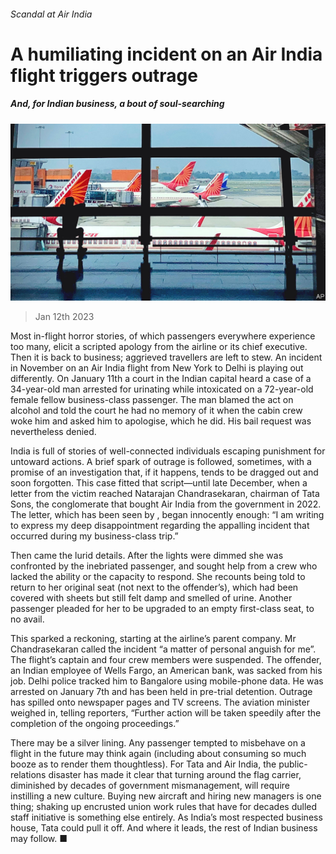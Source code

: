 ###### Scandal at Air India

# A humiliating incident on an Air India flight triggers outrage 

##### And, for Indian business, a bout of soul-searching 

![image](images/20230114_WBP002.jpg) 

> Jan 12th 2023 

Most in-flight horror stories, of which passengers everywhere experience too many, elicit a scripted apology from the airline or its chief executive. Then it is back to business; aggrieved travellers are left to stew. An incident in November on an Air India flight from New York to Delhi is playing out differently. On January 11th a court in the Indian capital heard a case of a 34-year-old man arrested for urinating while intoxicated on a 72-year-old female fellow business-class passenger. The man blamed the act on alcohol and told the court he had no memory of it when the cabin crew woke him and asked him to apologise, which he did. His bail request was nevertheless denied. 

India is full of stories of well-connected individuals escaping punishment for untoward actions. A brief spark of outrage is followed, sometimes, with a promise of an investigation that, if it happens, tends to be dragged out and soon forgotten. This case fitted that script—until late December, when a letter from the victim reached Natarajan Chandrasekaran, chairman of Tata Sons, the conglomerate that bought Air India from the government in 2022. The letter, which has been seen by , began innocently enough: “I am writing to express my deep disappointment regarding the appalling incident that occurred during my business-class trip.” 

Then came the lurid details. After the lights were dimmed she was confronted by the inebriated passenger, and sought help from a crew who lacked the ability or the capacity to respond. She recounts being told to return to her original seat (not next to the offender’s), which had been covered with sheets but still felt damp and smelled of urine. Another passenger pleaded for her to be upgraded to an empty first-class seat, to no avail. 

This sparked a reckoning, starting at the airline’s parent company. Mr Chandrasekaran called the incident “a matter of personal anguish for me”. The flight’s captain and four crew members were suspended. The offender, an Indian employee of Wells Fargo, an American bank, was sacked from his job. Delhi police tracked him to Bangalore using mobile-phone data. He was arrested on January 7th and has been held in pre-trial detention. Outrage has spilled onto newspaper pages and TV screens. The aviation minister weighed in, telling reporters, “Further action will be taken speedily after the completion of the ongoing proceedings.”

There may be a silver lining. Any passenger tempted to misbehave on a flight in the future may think again (including about consuming so much booze as to render them thoughtless). For Tata and Air India, the public-relations disaster has made it clear that turning around the flag carrier, diminished by decades of government mismanagement, will require instilling a new culture. Buying new aircraft and hiring new managers is one thing; shaking up encrusted union work rules that have for decades dulled staff initiative is something else entirely. As India’s most respected business house, Tata could pull it off. And where it leads, the rest of Indian business may follow. ■


